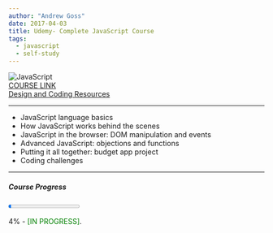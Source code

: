 ```yaml
---
author: "Andrew Goss"
date: 2017-04-03
title: Udemy- Complete JavaScript Course
tags:
  - javascript
  - self-study
---
```

![JavaScript](/img/post/javascript.png "JavaScript")<br>
<a href="https://www.udemy.com/the-complete-javascript-course/learn/" target="_blank">COURSE LINK</a><br>
<a href="http://codingheroes.io/resources" target="_blank">Design and Coding Resources</a><br>
<hr>

* JavaScript language basics
* How JavaScript works behind the scenes
* JavaScript in the browser: DOM manipulation and events
* Advanced JavaScript: objections and functions
* Putting it all together: budget app project
* Coding challenges

<hr>

##### Course Progress
<progress max="1.0" value="0.04"></progress>

4% - <font color="green">[IN PROGRESS]</font>.

<!--<a href="https://github.com/andrewrgoss/" class="btn" target="_blank">View my code on GitHub</a>-->